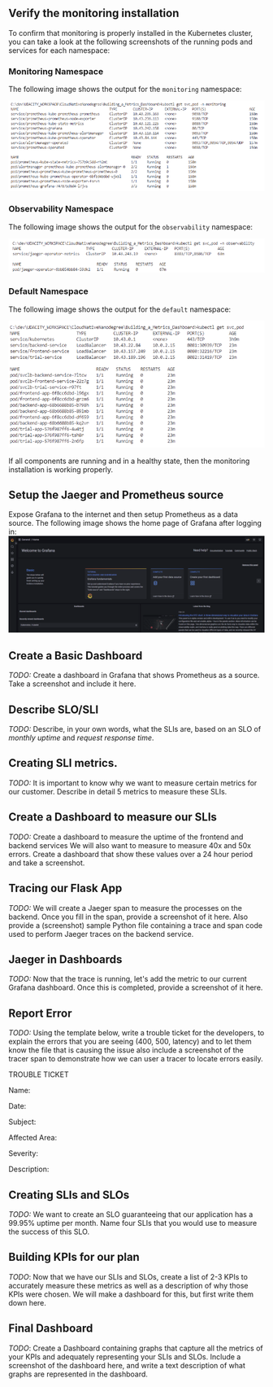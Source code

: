 
## Verify the monitoring installation

To confirm that monitoring is properly installed in the Kubernetes cluster, you can take a look at the following screenshots of the running pods and services for each namespace:

### Monitoring Namespace

The following image shows the output for the `monitoring` namespace:

![Pods and Services in Monitoring Namespace](answer-img/pod-svc-monitoring-namespace.PNG)

### Observability Namespace

The following image shows the output for the `observability` namespace:

![Pods and Services in Observability Namespace](answer-img/pod-svc-observability-namespace.PNG)

### Default Namespace

The following image shows the output for the `default` namespace:

![Pods and Services in Default Namespace](answer-img/pod-svc-default-namespace.PNG)

If all components are running and in a healthy state, then the monitoring installation is working properly. 

## Setup the Jaeger and Prometheus source

Expose Grafana to the internet and then setup Prometheus as a data source. The following image shows the home page of Grafana after logging in:
![Grafana home page](answer-img/grafana-loggedin.PNG)

## Create a Basic Dashboard
*TODO:* Create a dashboard in Grafana that shows Prometheus as a source. Take a screenshot and include it here.

## Describe SLO/SLI
*TODO:* Describe, in your own words, what the SLIs are, based on an SLO of *monthly uptime* and *request response time*.

## Creating SLI metrics.
*TODO:* It is important to know why we want to measure certain metrics for our customer. Describe in detail 5 metrics to measure these SLIs. 

## Create a Dashboard to measure our SLIs
*TODO:* Create a dashboard to measure the uptime of the frontend and backend services We will also want to measure to measure 40x and 50x errors. Create a dashboard that show these values over a 24 hour period and take a screenshot.

## Tracing our Flask App
*TODO:*  We will create a Jaeger span to measure the processes on the backend. Once you fill in the span, provide a screenshot of it here. Also provide a (screenshot) sample Python file containing a trace and span code used to perform Jaeger traces on the backend service.

## Jaeger in Dashboards
*TODO:* Now that the trace is running, let's add the metric to our current Grafana dashboard. Once this is completed, provide a screenshot of it here.

## Report Error
*TODO:* Using the template below, write a trouble ticket for the developers, to explain the errors that you are seeing (400, 500, latency) and to let them know the file that is causing the issue also include a screenshot of the tracer span to demonstrate how we can user a tracer to locate errors easily.

TROUBLE TICKET

Name:

Date:

Subject:

Affected Area:

Severity:

Description:


## Creating SLIs and SLOs
*TODO:* We want to create an SLO guaranteeing that our application has a 99.95% uptime per month. Name four SLIs that you would use to measure the success of this SLO.

## Building KPIs for our plan
*TODO*: Now that we have our SLIs and SLOs, create a list of 2-3 KPIs to accurately measure these metrics as well as a description of why those KPIs were chosen. We will make a dashboard for this, but first write them down here.

## Final Dashboard
*TODO*: Create a Dashboard containing graphs that capture all the metrics of your KPIs and adequately representing your SLIs and SLOs. Include a screenshot of the dashboard here, and write a text description of what graphs are represented in the dashboard.  
